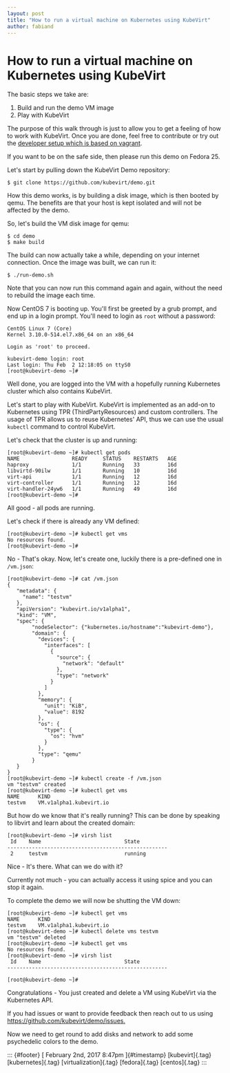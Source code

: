 ```yaml
---
layout: post
title: "How to run a virtual machine on Kubernetes using KubeVirt"
author: fabiand
---
```



How to run a virtual machine on Kubernetes using KubeVirt
=========================================================

The basic steps we take are:

1.  Build and run the demo VM image
2.  Play with KubeVirt

The purpose of this walk through is just to allow you to get a feeling
of how to work with KubeVirt. Once you are done, feel free to contribute
or try out the [developer setup which is based on
vagrant](https://github.com/kubevirt/kubevirt/blob/master/docs/getting-started.md).

If you want to be on the safe side, then please run this demo on Fedora
25.

Let's start by pulling down the KubeVirt Demo repository:

    $ git clone https://github.com/kubevirt/demo.git

How this demo works, is by building a disk image, which is then booted
by qemu. The benefits are that your host is kept isolated and will not
be affected by the demo.

So, let's build the VM disk image for qemu:

    $ cd demo
    $ make build

The build can now actually take a while, depending on your internet
connection. Once the image was built, we can run it:

    $ ./run-demo.sh

Note that you can now run this command again and again, without the need
to rebuild the image each time.

Now CentOS 7 is booting up. You'll first be greeted by a grub prompt,
and end up in a login prompt. You'll need to login as `root` without a
password:

    CentOS Linux 7 (Core)
    Kernel 3.10.0-514.el7.x86_64 on an x86_64

    Login as 'root' to proceed.

    kubevirt-demo login: root
    Last login: Thu Feb  2 12:18:05 on ttyS0
    [root@kubevirt-demo ~]#

Well done, you are logged into the VM with a hopefully running
Kubernetes cluster which also contains KubeVirt.

Let's start to play with KubeVirt. KubeVirt is implemented as an add-on
to Kubernetes using TPR (ThirdPartyResources) and custom controllers.
The usage of TPR allows us to reuse Kubernetes' API, thus we can use the
usual `kubectl` command to control KubeVirt.

Let's check that the cluster is up and running:

    [root@kubevirt-demo ~]# kubectl get pods
    NAME                 READY     STATUS    RESTARTS   AGE
    haproxy              1/1       Running   33         16d
    libvirtd-90ilw       1/1       Running   10         16d
    virt-api             1/1       Running   12         16d
    virt-controller      1/1       Running   12         16d
    virt-handler-24yw6   1/1       Running   49         16d
    [root@kubevirt-demo ~]# 

All good - all pods are running.

Let's check if there is already any VM defined:

    [root@kubevirt-demo ~]# kubectl get vms
    No resources found.
    [root@kubevirt-demo ~]# 

No - That's okay. Now, let's create one, luckily there is a pre-defined
one in `/vm.json`:

    [root@kubevirt-demo ~]# cat /vm.json 
    {
       "metadata": {
         "name": "testvm"
       },
       "apiVersion": "kubevirt.io/v1alpha1",
       "kind": "VM",
       "spec": {
            "nodeSelector": {"kubernetes.io/hostname":"kubevirt-demo"},
            "domain": {
              "devices": {
                "interfaces": [
                  {
                    "source": {
                      "network": "default"
                    },
                    "type": "network"
                  }
                ]
              },
              "memory": {
                "unit": "KiB",
                "value": 8192
              },
              "os": {
                "type": {
                  "os": "hvm"
                }
              },
              "type": "qemu"
            }
       }
    }
    [root@kubevirt-demo ~]# kubectl create -f /vm.json 
    vm "testvm" created
    [root@kubevirt-demo ~]# kubectl get vms
    NAME      KIND
    testvm    VM.v1alpha1.kubevirt.io

But how do we know that it's really running? This can be done by
speaking to libvirt and learn about the created domain:

    [root@kubevirt-demo ~]# virsh list
     Id    Name                           State
    ----------------------------------------------------
     2     testvm                         running

Nice - It's there. What can we do with it?

Currently not much - you can actually access it using spice and you can
stop it again.

To complete the demo we will now be shutting the VM down:

    [root@kubevirt-demo ~]# kubectl get vms
    NAME      KIND
    testvm    VM.v1alpha1.kubevirt.io
    [root@kubevirt-demo ~]# kubectl delete vms testvm
    vm "testvm" deleted
    [root@kubevirt-demo ~]# kubectl get vms
    No resources found.
    [root@kubevirt-demo ~]# virsh list
     Id    Name                           State
    ----------------------------------------------------

    [root@kubevirt-demo ~]# 

Congratulations - You just created and delete a VM using KubeVirt via
the Kubernetes API.

If you had issues or want to provide feedback then reach out to us using
<https://github.com/kubevirt/demo/issues.>

Now we need to get round to add disks and network to add some
psychedelic colors to the demo.

::: {#footer}
[ February 2nd, 2017 8:47pm ]{#timestamp} [kubevirt]{.tag}
[kubernetes]{.tag} [virtualization]{.tag} [fedora]{.tag} [centos]{.tag}
:::
